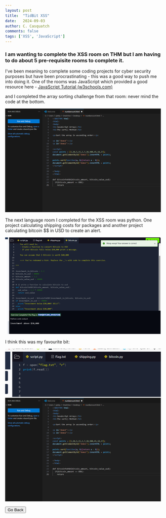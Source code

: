 ```yaml
---
layout: post
title:  "TidBit XSS"
date:   2024-09-03
author: C. Casquatch
comments: false
tags: ['XSS', 'JavaScript']
---
```


### I am wanting to complete the XSS room on THM but I am having to do about 5 pre-requisite rooms to complete it. 

I've been meaning to complete some coding projects for cyber security purposes but have been procrastinating - this was a good way to push me into doing it. One of the rooms was JavaScript which provided a good resource here - [JavaScript Tutorial (w3schools.com)](https://www.w3schools.com/js/default.asp)

and I completed the array sorting challenge from that room:
never mind the code at the bottom.

![Photo1](https://github.com/CyberCasquatch/cybercasquatch.github.io/blob/main/assets/images/xss/Picture1.png)

The next language room I completed for the XSS room was python. 
One project calculating shipping costs for packages and another project calculating bitcoin $$ in USD to create an alert. 

![Photo2](https://github.com/CyberCasquatch/cybercasquatch.github.io/blob/main/assets/images/xss/Picture2.png)

I think this was my favourite bit:

![Photo3](https://github.com/CyberCasquatch/cybercasquatch.github.io/blob/main/assets/images/xss/Picture3.png)
<img src="assets/images/xss/Picture1.png" alt="photo3">

<button onclick="history.back()">Go Back</button>
